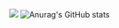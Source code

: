 ![](https://komarev.com/ghpvc/?username=suryaa6666&color=red)
![Anurag's GitHub stats](https://github-readme-stats.vercel.app/api?username=suryaa6666&show_icons=true&theme=dracula&border_radius=5)

